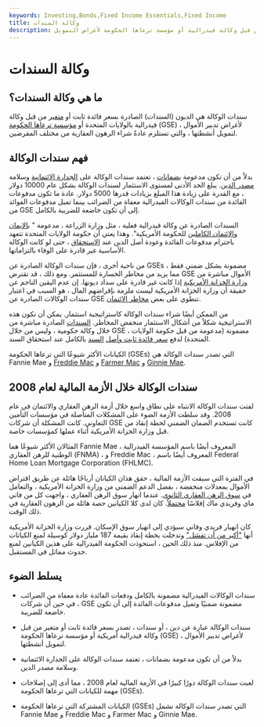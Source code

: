 ```yaml
---
keywords: Investing,Bonds,Fixed Income Essentials,Fixed Income
title: وكالة السندات
description: سندات الوكالة هي الديون التي يتم إصدارها بسعر فائدة ثابت أو متغير من قبل وكالة فيدرالية أو مؤسسة ترعاها الحكومة لأغراض التمويل.
---
```


# وكالة السندات
## ما هي وكالة السندات؟

سندات الوكالة هي الديون (السندات) الصادرة بسعر فائدة ثابت أو [متغير](/variableinterestrate) من قبل وكالة فيدرالية بالولايات المتحدة أو [مؤسسة ترعاها الحكومة](/gse) (GSE) ، لأغراض تدبير الأموال لتمويل أنشطتها ، والتي تستلزم عادةً شراء الرهون العقارية من مختلف المقرضين.

## فهم سندات الوكالة

بدلاً من أن تكون مدعومة [بضمانات](/collateral) ، تعتمد سندات الوكالة على [الجدارة الائتمانية](/credit-worthiness) وسلامة [مصدر الدين](/issuer). يبلغ الحد الأدنى لمستوى الاستثمار لسندات الوكالة بشكل عام 10000 دولار ، مع القدرة على زيادة هذا المبلغ بزيادات قدرها 5000 دولار. عادة ما تكون مدفوعات الفائدة من سندات الوكالات الفيدرالية معفاة من الضرائب بينما تميل مدفوعات الفوائد من GSE إلى أن تكون خاضعة للضريبة بالكامل.

السندات الصادرة عن وكالة فيدرالية فعلية ، مثل وزارة الزراعة ، مدعومة " [بالإيمان والائتمان الكاملين](/full-faith-credit) للحكومة الأمريكية". وهذا يعني أن حكومة الولايات المتحدة تتعهد باحترام مدفوعات الفائدة وعودة أصل الدين عند [الاستحقاق](/maturity) ، حتى لو كانت الوكالة الأساسية غير قادرة على الوفاء بالتزاماتها.

من ناحية أخرى ، فإن سندات الوكالة الصادرة عن GSEs مضمونة بشكل ضمني فقط ، مما يزيد من مخاطر الخسارة للمستثمر. ومع ذلك ، قد تقترض GSE الأموال مباشرة من [وزارة الخزانة الأمريكية](/ustreasury) إذا كانت غير قادرة على سداد ديونها. إن عدم اليقين الناجم عن حقيقة أن وزارة الخزانة الأمريكية ليست ملزمة بإقراضهم المال ، هو السبب في اعتبار سندات الوكالات الصادرة عن GSE تنطوي على بعض [مخاطر الائتمان](/creditrisk).

من الممكن أيضًا شراء سندات الوكالة كاستراتيجية استثمار. يمكن أن تكون هذه الاستراتيجية شكلاً من أشكال الاستثمار منخفض المخاطر. [السندات](/bond) الصادرة مباشرة من خلال وكالة حكومية ، وليس من خلال GSE ، مضمونة (مدعومة من قبل حكومة الولايات المتحدة) لدفع [سعر فائدة ثابت وأصل](/fixedinterestrate) [السند](/principal) بالكامل عند استحقاق السند.

الكيانات الأكثر شيوعًا التي ترعاها الحكومة (GSEs) التي تصدر سندات الوكالة هي Fannie Mae و [Freddie Mac](/freddiemac) و [Farmer Mac](/farmermac) و [Ginnie Mae](/ginniemae).

## سندات الوكالة خلال الأزمة المالية لعام 2008

لفتت سندات الوكالة الانتباه على نطاق واسع خلال أزمة الرهن العقاري والائتمان في عام 2008. وقد سلطت الأزمة الضوء على المشكلات المتأصلة في مؤسسات التأمين التعاوني. كانت المشكلة أن شركات GSE كانت تستخدم الضمان الضمني لخطة إنقاذ من قبل وزارة الخزانة الأمريكية أثناء عملها كمؤسسات خاصة.

المثالان الأكثر شيوعًا هما Fannie Mae ، المعروف أيضًا باسم المؤسسة الفيدرالية الوطنية للرهن العقاري (FNMA) ، و Freddie Mac ، المعروف أيضًا باسم Federal Home Loan Mortgage Corporation (FHLMC).

في الفترة التي سبقت الأزمة المالية ، حقق هذان الكيانان أرباحًا هائلة عن طريق اقتراض الأموال بمعدلات منخفضة ، بفضل الدعم الضمني من وزارة الخزانة الأمريكية ، والتعامل في [سوق الرهن العقاري الثانوي](/secondarymarket). عندما انهار سوق الرهن العقاري ، واجهت كل من فاني ماي وفريدي ماك إفلاسًا [محتملاً](/bankruptcy). كان لدى كلا الكيانين حصة هائلة من الرهون العقارية في ذلك الوقت.

كان انهيار فريدي وفاني سيؤدي إلى انهيار سوق الإسكان. قررت وزارة الخزانة الأمريكية أنها ["أكبر من أن تفشل"](/too-big-to-fail) وتدخلت بخطة إنقاذ بقيمة 187 مليار دولار كوسيلة لمنع الكيانات من الإفلاس. منذ ذلك الحين ، استحوذت الحكومة الفيدرالية على هذين الكيانين لمنع حدوث مماثل في المستقبل.

## يسلط الضوء

- سندات الوكالات الفيدرالية مضمونة بالكامل ودفعات الفائدة عادة معفاة من الضرائب ، في حين أن شركات GSE مضمونة ضمنيًا وتميل مدفوعات الفائدة إلى أن تكون خاضعة للضريبة.

- سندات الوكالة عبارة عن دين ، أو سندات ، تصدر بسعر فائدة ثابت أو متغير من قبل وكالة فيدرالية أمريكية أو مؤسسة ترعاها الحكومة (GSE) ، لأغراض تدبير الأموال لتمويل أنشطتها.

- بدلاً من أن تكون مدعومة بضمانات ، تعتمد سندات الوكالة على الجدارة الائتمانية وسلامة مصدر الدين.

- لعبت سندات الوكالة دورًا كبيرًا في الأزمة المالية لعام 2008 ، مما أدى إلى إصلاحات مهمة للكيانات التي ترعاها الحكومة (GSEs).

- الكيانات المشتركة التي ترعاها الحكومة (GSEs) التي تصدر سندات الوكالة تشمل Fannie Mae و Freddie Mac و Farmer Mac و Ginnie Mae.

